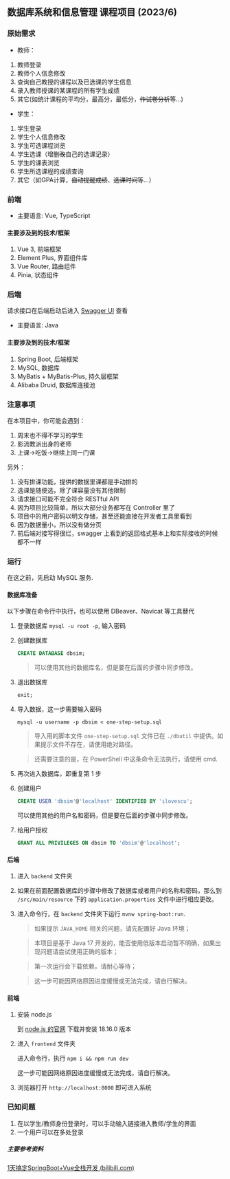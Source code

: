 ## 数据库系统和信息管理 课程项目 (2023/6)

### 原始需求
- 教师：
1.	教师登录 
2.	教师个人信息修改 
3.	查询自己教授的课程以及已选课的学生信息
4.	录入教师授课的某课程的所有学生成绩 
5.	其它(如统计课程的平均分，最高分，最低分，~~作试卷分析~~等…) 
- 学生：
1.	学生登录 
2.	学生个人信息修改 
3.	学生可选课程浏览 
4.	学生选课（增删~~改~~自己的选课记录）
5.	学生的课表浏览 
6.	学生所选课程的成绩查询 
7.	其它（如GPA计算，~~自动提醒成绩~~、~~选课时间~~等…） 


### 前端
- 主要语言: Vue, TypeScript


#### 主要涉及到的技术/框架
1. Vue 3, 前端框架
2. Element Plus, 界面组件库
3. Vue Router, 路由组件
4. Pinia, 状态组件

### 后端
请求接口在后端启动后进入 [Swagger UI](http://localhost:8080/swagger-ui.html) 查看

- 主要语言: Java

#### 主要涉及到的技术/框架
1. Spring Boot, 后端框架
2. MySQL, 数据库
3. MyBatis + MyBatis-Plus, 持久层框架
4. Alibaba Druid, 数据库连接池


### 注意事项
在本项目中，你可能会遇到：
1. 周末也不得不学习的学生
2. 影流教派出身的老师
3. 上课→吃饭→继续上同一门课

另外：
1. 没有排课功能，提供的数据里课都是手动排的
2. 选课是随便选，除了课容量没有其他限制
3. 请求接口可能不完全符合 RESTful API
4. 因为项目比较简单，所以大部分业务都写在 Controller 里了
5. 项目中的用户密码以明文存储，甚至还能直接在开发者工具里看到
6. 因为数据量小，所以没有做分页
7. 前后端对接写得很烂，swagger 上看到的返回格式基本上和实际接收的时候都不一样

### 运行
在这之前，先启动 MySQL 服务.
#### 数据库准备
以下步骤在命令行中执行，也可以使用 DBeaver、Navicat 等工具替代
1. 登录数据库 `mysql -u root -p`, 输入密码
2. 创建数据库
   ```sql
   CREATE DATABASE dbsim;
   ```
   > 可以使用其他的数据库名，但是要在后面的步骤中同步修改。
3. 退出数据库
   ```sql
   exit;
   ```
4. 导入数据，这一步需要输入密码
   ```
   mysql -u username -p dbsim < one-step-setup.sql
   ```
   > 导入用的脚本文件 `one-step-setup.sql` 文件已在 `./dbutil` 中提供。如果提示文件不存在，请使用绝对路径。

   >还需要注意的是，在 PowerShell 中这条命令无法执行，请使用 cmd.

5. 再次进入数据库，即重复第 1 步
6. 创建用户
   ```sql
   CREATE USER 'dbsim'@'localhost' IDENTIFIED BY 'ilovescu';
   ```
   可以使用其他的用户名和密码，但是要在后面的步骤中同步修改。
7. 给用户授权
   ```sql
   GRANT ALL PRIVILEGES ON dbsim TO 'dbsim'@'localhost';
   ```

#### 后端
1. 进入 `backend` 文件夹
2. 如果在前面配置数据库的步骤中修改了数据库或者用户的名称和密码，那么到 `/src/main/resource` 下的 `application.properties` 文件中进行相应更改。
3. 进入命令行，在 `backend` 文件夹下运行 `mvnw spring-boot:run`. 
   
   > 如果提示 `JAVA_HOME` 相关的问题，请先配置好 Java 环境；

   > 本项目是基于 Java 17 开发的，能否使用低版本启动暂不明确，如果出现问题请尝试使用正确的版本；

   > 第一次运行会下载依赖，请耐心等待；

   > 这一步可能因网络原因进度缓慢或无法完成，请自行解决。

#### 前端
1. 安装 node.js
   
   到 [node.js 的官网](https://nodejs.org/zh-cn) 下载并安装 18.16.0 版本
2. 进入 `frontend` 文件夹
   
   进入命令行，执行 `npm i && npm run dev`
   
   这一步可能因网络原因进度缓慢或无法完成，请自行解决。
3. 浏览器打开 `http://localhost:8000` 即可进入系统

### 已知问题
1. 在以学生/教师身份登录时，可以手动输入链接进入教师/学生的界面
2. 一个用户可以在多处登录

##### 主要参考资料
[1天搞定SpringBoot+Vue全栈开发 (bilibili.com)](https://www.bilibili.com/video/BV1nV4y1s7ZN)